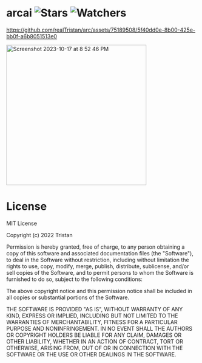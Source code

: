 # arcai ![Stars](https://img.shields.io/github/stars/realTristan/arc?color=brightgreen) ![Watchers](https://img.shields.io/github/watchers/realTristan/arc?label=Watchers)


https://github.com/realTristan/arc/assets/75189508/5f40dd0e-8b00-425e-bb0f-a6b8051513e0


<img width="369" alt="Screenshot 2023-10-17 at 8 52 46 PM" src="https://github.com/realTristan/arc/assets/75189508/41cc2f32-18c2-4237-90e3-9bbd05fb5963">

# License
MIT License

Copyright (c) 2022 Tristan

Permission is hereby granted, free of charge, to any person obtaining a copy
of this software and associated documentation files (the "Software"), to deal
in the Software without restriction, including without limitation the rights
to use, copy, modify, merge, publish, distribute, sublicense, and/or sell
copies of the Software, and to permit persons to whom the Software is
furnished to do so, subject to the following conditions:

The above copyright notice and this permission notice shall be included in all
copies or substantial portions of the Software.

THE SOFTWARE IS PROVIDED "AS IS", WITHOUT WARRANTY OF ANY KIND, EXPRESS OR
IMPLIED, INCLUDING BUT NOT LIMITED TO THE WARRANTIES OF MERCHANTABILITY,
FITNESS FOR A PARTICULAR PURPOSE AND NONINFRINGEMENT. IN NO EVENT SHALL THE
AUTHORS OR COPYRIGHT HOLDERS BE LIABLE FOR ANY CLAIM, DAMAGES OR OTHER
LIABILITY, WHETHER IN AN ACTION OF CONTRACT, TORT OR OTHERWISE, ARISING FROM,
OUT OF OR IN CONNECTION WITH THE SOFTWARE OR THE USE OR OTHER DEALINGS IN THE
SOFTWARE.
